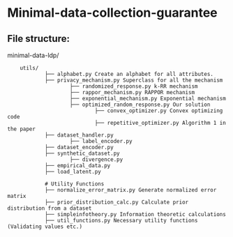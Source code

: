 # Minimal-data-collection-guarantee

## File structure:


minimal-data-ldp/
        
        utils/
                ├── alphabet.py Create an alphabet for all attributes.
                ├── privacy_mechanism.py Superclass for all the mechanism
                        ├── randomized_response.py k-RR mechanism
                        ├── rappor_mechanism.py RAPPOR mechanism
                        ├── exponential_mechanism.py Exponential mechanism
                        ├── optimized_random_response.py Our solution
                                ├── convex_optimizer.py Convex optimizing code
                                ├── repetitive_optimizer.py Algorithm 1 in the paper
                ├── dataset_handler.py
                        ├── label_encoder.py
                ├── dataset_encoder.py
                ├── synthetic_dataset.py
                        ├── divergence.py
                ├── empirical_data.py
                ├── load_latent.py
                
                # Utility Functions
                ├── normalize_error_matrix.py Generate normalized error matrix
                ├── prior_distribution_calc.py Calculate prior distribution from a dataset
                ├── simpleinfotheory.py Information theoretic calculations
                ├── util_functions.py Necessary utility functions (Validating values etc.)
    
